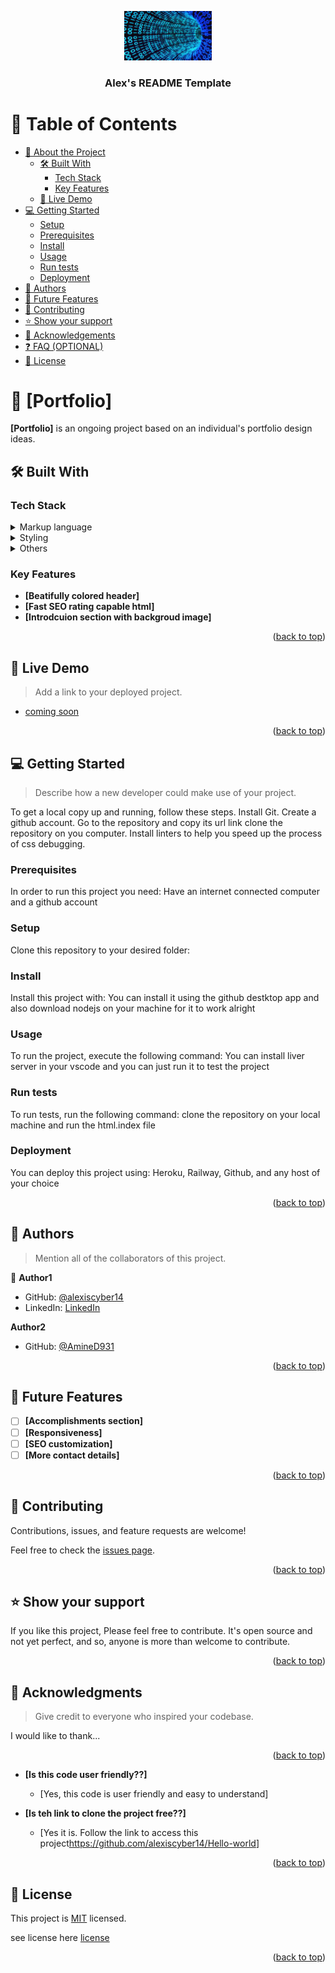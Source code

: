 <a name="readme-top"></a>

<div align="center">
  <!-- You are encouraged to replace this logo with your own! Otherwise you can also remove it. -->
  <img src="mas.jpg" alt="logo" width="140"  height="auto" />
  <br/>

  <h3><b>Alex's README Template</b></h3>

</div>

<!-- TABLE OF CONTENTS -->

# 📗 Table of Contents

- [📖 About the Project](#about-project)
  - [🛠 Built With](#built-with)
    - [Tech Stack](#tech-stack)
    - [Key Features](#key-features)
  - [🚀 Live Demo](#live-demo)
- [💻 Getting Started](#getting-started)
  - [Setup](#setup)
  - [Prerequisites](#prerequisites)
  - [Install](#install)
  - [Usage](#usage)
  - [Run tests](#run-tests)
  - [Deployment](#triangular_flag_on_post-deployment)
- [👥 Authors](#authors)
- [🔭 Future Features](#future-features)
- [🤝 Contributing](#contributing)
- [⭐️ Show your support](#support)
- [🙏 Acknowledgements](#acknowledgements)
- [❓ FAQ (OPTIONAL)](#faq)
- [📝 License](#license)

<!-- PROJECT DESCRIPTION -->

# 📖 [Portfolio] <a name="about-project"></a>

<!--Describe your project in 1 or 2 sentences.-->

**[Portfolio]** is an ongoing project based on an individual's portfolio design ideas.

## 🛠 Built With <a name="built-with"></a>

### Tech Stack <a name="tech-stack"></a>

<!-- Describe the tech stack and include only the relevant sections that apply to your project.
-->
<details>
  <summary>Markup language</summary>
  <ul>
    <li><a href="https://www.w3schools.com/html/default.asp">HTML</a></li>
  </ul>
</details>

<details>
  <summary>Styling</summary>
  <ul>
    <li><a href="https://www.w3schools.com/css/default.asp">CSS</a></li>
  </ul>
</details>

<details>
<summary>Others</summary>
  <ul>
    <li><a href="https://www.postgresql.org/">Json</a></li>
  </ul>
</details>

<!-- Features -->

### Key Features <a name="key-features"></a>

- **[Beatifully colored header]**
- **[Fast SEO rating capable html]**
- **[Introdcuion section with backgroud image]**

<p align="right">(<a href="#readme-top">back to top</a>)</p>

<!-- LIVE DEMO -->

## 🚀 Live Demo <a name="live-demo"></a>

> Add a link to your deployed project.

- [coming soon](https://yourdeployedapplicationlink.com)

<p align="right">(<a href="#readme-top">back to top</a>)</p>

<!-- GETTING STARTED -->

## 💻 Getting Started <a name="getting-started"></a>

> Describe how a new developer could make use of your project.

To get a local copy up and running, follow these steps.
Install Git.
Create a github account.
Go to the repository and copy its url link
clone the repository on you computer.
Install linters to help you speed up the process of css debugging.


### Prerequisites

In order to run this project you need:
Have an internet connected computer and a github account

### Setup

Clone this repository to your desired folder:


### Install

Install this project with:
You can install it using the github destktop app and also download nodejs on your machine for it to work alright

### Usage

To run the project, execute the following command:
You can install liver server in your vscode and you can just run it to test the project

### Run tests

To run tests, run the following command:
clone the repository on your local machine and run the html.index file

### Deployment

You can deploy this project using:
Heroku, Railway, Github, and any host of your choice

<p align="right">(<a href="#readme-top">back to top</a>)</p>

<!-- AUTHORS -->

## 👥 Authors <a name="authors"></a>

> Mention all of the collaborators of this project.

👤 **Author1**

- GitHub: [@alexiscyber14](https://github.com/alexiscyber14)
- LinkedIn: [LinkedIn](linkedin.com/in/alex-ssenyondo-107056259)

**Author2**

- GitHub: [@AmineD931](https://github.com/AmineDerbal)

<p align="right">(<a href="#readme-top">back to top</a>)</p>

<!-- FUTURE FEATURES -->

## 🔭 Future Features <a name="future-features"></a>
- [ ] **[Accomplishments section]**
- [ ] **[Responsiveness]**
- [ ] **[SEO customization]**
- [ ] **[More contact details]**

<p align="right">(<a href="#readme-top">back to top</a>)</p>

<!-- CONTRIBUTING -->

## 🤝 Contributing <a name="contributing"></a>

Contributions, issues, and feature requests are welcome!

Feel free to check the [issues page](../../issues/).

<p align="right">(<a href="#readme-top">back to top</a>)</p>

<!-- SUPPORT -->

## ⭐️ Show your support <a name="support"></a>
If you like this project, Please feel free to contribute. It's open source and not yet perfect, and so, anyone is more than welcome to contribute.

<p align="right">(<a href="#readme-top">back to top</a>)</p>

<!-- ACKNOWLEDGEMENTS -->

## 🙏 Acknowledgments <a name="acknowledgements"></a>

> Give credit to everyone who inspired your codebase.

I would like to thank...

<p align="right">(<a href="#readme-top">back to top</a>)</p>

<!-- FAQ (optional) -->

- **[Is this code user friendly??]**

  - [Yes, this code is user friendly and easy to understand]

- **[Is teh link to clone the project free??]**

  - [Yes it is. Follow the link to access this project<a href="https://github.com/alexiscyber14/Hello-world">https://github.com/alexiscyber14/Hello-world</a>]

<p align="right">(<a href="#readme-top">back to top</a>)</p>

<!-- LICENSE -->

## 📝 License <a name="license"></a>

This project is [MIT](./LICENSE) licensed.
<p>see license here <a href="/LICENSE.md">license</a></p>

<p align="right">(<a href="#readme-top">back to top</a>)</p>